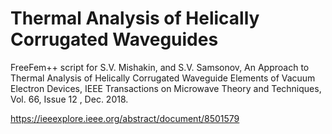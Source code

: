 # Thermal Analysis of Helically Corrugated Waveguides

FreeFem++ script for S.V. Mishakin, and S.V. Samsonov, An Approach to Thermal Analysis of Helically Corrugated Waveguide Elements of Vacuum Electron Devices, IEEE Transactions on Microwave Theory and Techniques, Vol. 66, Issue 12 , Dec. 2018. 

https://ieeexplore.ieee.org/abstract/document/8501579
